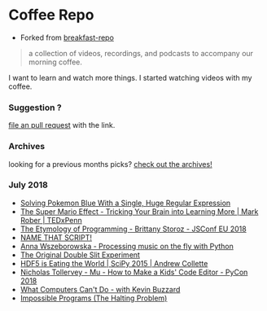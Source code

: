 # Coffee Repo #

* Forked from [breakfast-repo](https://github.com/ashleygwilliams/breakfast-repo)

> a collection of videos, recordings, and podcasts to accompany our morning coffee.

I want to learn and watch more things. I started watching videos with my coffee.

### Suggestion ?

[file an pull request](https://github.com/christopher-burke/coffee-repo/pulls) with the link.

### Archives

looking for a previous months picks? [check out the archives!](https://github.com/christopher-burke/coffee-repo/tree/coffee-repo/archives/)

### July 2018

* [Solving Pokemon Blue With a Single, Huge Regular Expression](https://youtu.be/Q2g9d29UIzk)
* [The Super Mario Effect - Tricking Your Brain into Learning More | Mark Rober | TEDxPenn](https://youtu.be/9vJRopau0g0)
* [The Etymology of Programming - Brittany Storoz - JSConf EU 2018](https://youtu.be/2KTK2qD4-gs)
* [NAME THAT SCRIPT!](https://youtu.be/PVDJL6fT14U)
* [Anna Wszeborowska - Processing music on the fly with Python](https://youtu.be/at2NppqIZok)
* [The Original Double Slit Experiment](https://youtu.be/Iuv6hY6zsd0)
* [HDF5 is Eating the World | SciPy 2015 | Andrew Collette](https://youtu.be/nddj5OA8LJo)
* [Nicholas Tollervey - Mu - How to Make a Kids' Code Editor - PyCon 2018](https://youtu.be/T5IAf5vGGSk)
* [What Computers Can't Do - with Kevin Buzzard](https://youtu.be/jQPb7DRMoZY)
* [Impossible Programs (The Halting Problem)](https://youtu.be/wGLQiHXHWNk)
